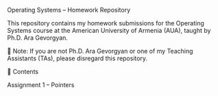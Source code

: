 Operating Systems – Homework Repository

This repository contains my homework submissions for the Operating Systems course at the American University of Armenia (AUA), taught by Ph.D. Ara Gevorgyan.

📌 Note:
If you are not Ph.D. Ara Gevorgyan or one of my Teaching Assistants (TAs), please disregard this repository.

📂 Contents

Assignment 1 – Pointers

